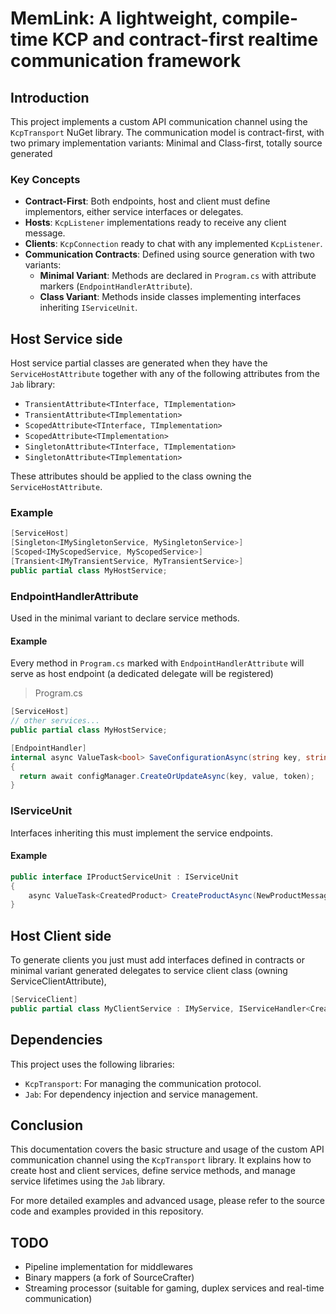 # MemLink: A lightweight, compile-time KCP and contract-first realtime communication framework

## Introduction

This project implements a custom API communication channel using the `KcpTransport` NuGet library. The communication model is contract-first, with two primary implementation variants: Minimal and Class-first, totally source generated

### Key Concepts

- **Contract-First**: Both endpoints, host and client must define implementors, either service interfaces or delegates.
- **Hosts**: `KcpListener` implementations ready to receive any client message.
- **Clients**: `KcpConnection` ready to chat with any implemented `KcpListener`.
- **Communication Contracts**: Defined using source generation with two variants:
  - **Minimal Variant**: Methods are declared in `Program.cs` with attribute markers (`EndpointHandlerAttribute`).
  - **Class Variant**: Methods inside classes implementing interfaces inheriting `IServiceUnit`.

## Host Service side

Host service partial classes are generated when they have the `ServiceHostAttribute` together with any of the following attributes from the `Jab` library:
- `TransientAttribute<TInterface, TImplementation>`
- `TransientAttribute<TImplementation>`
- `ScopedAttribute<TInterface, TImplementation>`
- `ScopedAttribute<TImplementation>`
- `SingletonAttribute<TInterface, TImplementation>`
- `SingletonAttribute<TImplementation>`

These attributes should be applied to the class owning the `ServiceHostAttribute`.

### Example

```csharp
[ServiceHost]
[Singleton<IMySingletonService, MySingletonService>]
[Scoped<IMyScopedService, MyScopedService>]
[Transient<IMyTransientService, MyTransientService>]
public partial class MyHostService;
```

### EndpointHandlerAttribute

Used in the minimal variant to declare service methods.

#### **Example**
Every method in `Program.cs` marked with `EndpointHandlerAttribute` will serve as host endpoint (a dedicated delegate will be registered)

>Program.cs
```cs
[ServiceHost]
// other services...
public partial class MyHostService;

[EndpointHandler]
internal async ValueTask<bool> SaveConfigurationAsync(string key, string value, [Service] IConfigurationManager configManager = default!, CancellationToken token = default)
{
  return await configManager.CreateOrUpdateAsync(key, value, token);
}
```

### IServiceUnit

Interfaces inheriting this must implement the service endpoints.

#### **Example**

```csharp
public interface IProductServiceUnit : IServiceUnit
{
    async ValueTask<CreatedProduct> CreateProductAsync(NewProductMessage message);
}
```

## Host Client side

To generate clients you just must add interfaces defined in contracts or minimal variant generated delegates to service client class (owning ServiceClientAttribute), 

```csharp
[ServiceClient]
public partial class MyClientService : IMyService, IServiceHandler<CreateProductAsync>;
```

## Dependencies

This project uses the following libraries:
- `KcpTransport`: For managing the communication protocol.
- `Jab`: For dependency injection and service management.

## Conclusion

This documentation covers the basic structure and usage of the custom API communication channel using the `KcpTransport` library. It explains how to create host and client services, define service methods, and manage service lifetimes using the `Jab` library.

For more detailed examples and advanced usage, please refer to the source code and examples provided in this repository.

## TODO
- Pipeline implementation for middlewares
- Binary mappers (a fork of SourceCrafter)
- Streaming processor (suitable for gaming, duplex services and real-time communication)

